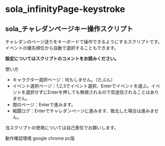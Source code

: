 # sola_infinityPage-keystroke
## sola_チャレダンページキー操作スクリプト
チャレダンのページ送りをキーボードで操作できるようにするスクリプトです。  
イベントの優先順位から自動で選択することもできます。

**設定についてはスクリプトのコメントをお読みください。**

使い方
- キャラクター選択ページ：何もしません。（たぶん）
- イベント選択ページ：1,2,3でイベント選択、Enterでイベントを選ぶ。イベントを選択せずにEnterを押しても無視されるので空送信されることはありません。
- 間のページ：Enterで進みます。
- 戦闘ログ：Enterでチャレダンページに進みます、敗北した場合は進みません。

当スクリプトの使用については自己責任でお願いします。

動作確認環境 google chrome pc版
